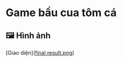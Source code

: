 # Game bầu cua tôm cá

## :framed_picture: Hình ảnh
[Giao diện]([final result.png](https://github.com/santaduytran/C4EJS152---Final-Test/blob/5e56b1fb824f116fd86b16fc85c3ca5eebb4ade3/final%20result.png))
